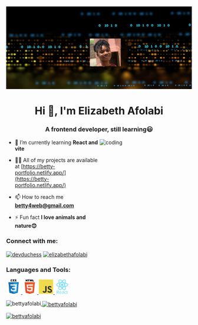 ![logo](betty.jpg)
<h1 align="center">Hi 👋, I'm Elizabeth Afolabi</h1>
<h3 align="center">A frontend developer, still learning😃</h3>

<img align ="right" alt="coding" width="250" height="300" src="https://media.tenor.com/PX1doq1mxnYAAAAM/girl-hacker.gif">


- 🌱 I’m currently learning **React and vite**

- 👨‍💻 All of my projects are available at [https://betty-portfolio.netlify.app/](https://betty-portfolio.netlify.app/)

- 📫 How to reach me **betty4web@gmail.com**

- ⚡ Fun fact **I love animals and nature😊**

<h3 align="left">Connect with me:</h3>
<p align="left">
<a href="https://twitter.com/devduchess" target="blank"><img align="center" src="https://raw.githubusercontent.com/rahuldkjain/github-profile-readme-generator/master/src/images/icons/Social/twitter.svg" alt="devduchess" height="30" width="40" /></a>
<a href="https://linkedin.com/in/elizabethafolabi" target="blank"><img align="center" src="https://raw.githubusercontent.com/rahuldkjain/github-profile-readme-generator/master/src/images/icons/Social/linked-in-alt.svg" alt="elizabethafolabi" height="30" width="40" /></a>
</p>

<h3 align="left">Languages and Tools:</h3>
<p align="left"> <a href="https://www.w3schools.com/css/" target="_blank" rel="noreferrer"> <img src="https://raw.githubusercontent.com/devicons/devicon/master/icons/css3/css3-original-wordmark.svg" alt="css3" width="40" height="40"/> </a> <a href="https://www.w3.org/html/" target="_blank" rel="noreferrer"> <img src="https://raw.githubusercontent.com/devicons/devicon/master/icons/html5/html5-original-wordmark.svg" alt="html5" width="40" height="40"/> </a> <a href="https://developer.mozilla.org/en-US/docs/Web/JavaScript" target="_blank" rel="noreferrer"> <img src="https://raw.githubusercontent.com/devicons/devicon/master/icons/javascript/javascript-original.svg" alt="javascript" width="40" height="40"/> </a> <a href="https://reactjs.org/" target="_blank" rel="noreferrer"> <img src="https://raw.githubusercontent.com/devicons/devicon/master/icons/react/react-original-wordmark.svg" alt="react" width="40" height="40"/></p>

<p><img align="left" src="https://github-readme-stats.vercel.app/api/top-langs?username=bettyafolabi&show_icons=true&locale=en&layout=compact" alt="bettyafolabi" /></p>

<p>&nbsp;<img align="center" src="https://github-readme-stats.vercel.app/api?username=bettyafolabi&show_icons=true&locale=en" alt="bettyafolabi" /></p>

<p><img align="center" src="https://github-readme-streak-stats.herokuapp.com/?user=bettyafolabi&" alt="bettyafolabi" /></p>
